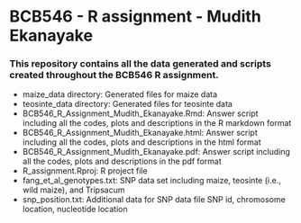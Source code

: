 # BCB546 - R assignment - Mudith Ekanayake

### This repository contains all the data generated and scripts created throughout the BCB546 R assignment.

* maize_data directory: Generated files for maize data
* teosinte_data directory: Generated files for teosinte data
* BCB546_R_Assignment_Mudith_Ekanayake.Rmd: Answer script including all the codes, plots and descriptions in the R markdown format
* BCB546_R_Assignment_Mudith_Ekanayake.html: Answer script including all the codes, plots and descriptions in the html format
* BCB546_R_Assignment_Mudith_Ekanayake.pdf: Answer script including all the codes, plots and descriptions in the pdf format
* R_assignment.Rproj: R project file
* fang_et_al_genotypes.txt: SNP data set including maize, teosinte (i.e., wild maize), and Tripsacum
* snp_position.txt: Additional data for SNP data file SNP id, chromosome location, nucleotide location
